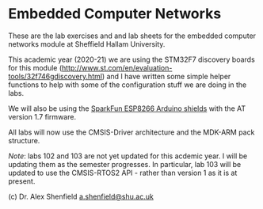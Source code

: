 # Embedded Computer Networks
These are the lab exercises and and lab sheets for the embedded computer networks module at Sheffield Hallam University.  

This academic year (2020-21) we are using the STM32F7 discovery boards for this module (http://www.st.com/en/evaluation-tools/32f746gdiscovery.html) and I have written some simple helper functions to help with some of the configuration stuff we are doing in the labs.

We will also be using the [SparkFun ESP8266 Arduino shields](https://learn.sparkfun.com/tutorials/esp8266-wifi-shield-hookup-guide/all) with the AT version 1.7 firmware.

All labs will now use the CMSIS-Driver architecture and the MDK-ARM pack structure.

*Note*: labs 102 and 103 are not yet updated for this acdemic year. I will be updating them as the semester progresses. In particular, lab 103 will be updated to use the CMSIS-RTOS2 API - rather than version 1 as it is at present.

(c) Dr. Alex Shenfield
a.shenfield@shu.ac.uk
